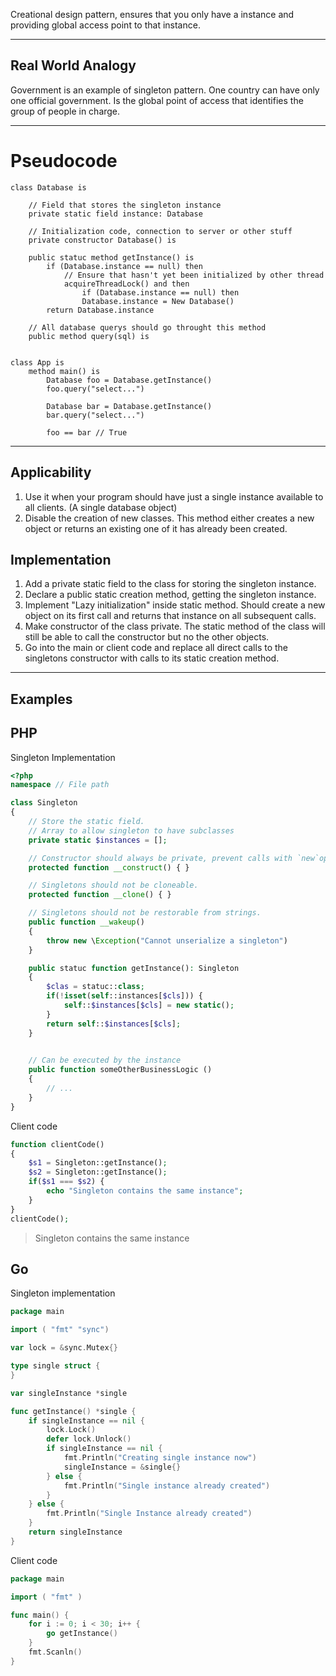 Creational design pattern, ensures that you only have a instance and providing global access point to that instance.

---
## Real World Analogy
Government is an example of singleton pattern. One country can have only one official government. Is the global point of access that identifies the group of people in charge.

---
# Pseudocode
```pseudocode
class Database is 

	// Field that stores the singleton instance
	private static field instance: Database

	// Initialization code, connection to server or other stuff
	private constructor Database() is

	public statuc method getInstance() is
		if (Database.instance == null) then 
			// Ensure that hasn't yet been initialized by other thread
			acquireThreadLock() and then 
				if (Database.instance == null) then 
				Database.instance = New Database()
		return Database.instance

	// All database querys should go throught this method
	public method query(sql) is 
	
```

```pseudocode
class App is 
	method main() is 
		Database foo = Database.getInstance()
		foo.query("select...")

		Database bar = Database.getInstance()
		bar.query("select...")

		foo == bar // True
```

---
## Applicability
1. Use it when your program should have just a single instance available to all clients. (A single database object)
2. Disable the creation of new classes. This method either creates a new object or returns an existing one of it has already been created.
## Implementation
1. Add a private static field to the class for storing the singleton instance.
2. Declare a public static creation method, getting the singleton instance.
3. Implement "Lazy initialization" inside static method. Should create a new object on its first call and returns that instance on all subsequent calls.
4. Make constructor of the class private. The static method of the class will still be able to call the constructor but no the other objects.
5. Go into the main or client code and replace all direct calls to the singletons constructor with calls to its static creation method.

---
## Examples
## PHP
Singleton Implementation
```php
<?php
namespace // File path

class Singleton
{
	// Store the static field. 
	// Array to allow singleton to have subclasses
	private static $instances = [];

	// Constructor should always be private, prevent calls with `new`operator.
	protected function __construct() { }

	// Singletons should not be cloneable.
	protected function __clone() { }

	// Singletons should not be restorable from strings.
	public function __wakeup()
	{
		throw new \Exception("Cannot unserialize a singleton")
	}

	public statuc function getInstance(): Singleton
	{
		$clas = statuc::class;
		if(!isset(self::instances[$cls])) {
			self::$instances[$cls] = new static();
		}
		return self::$instances[$cls];
	}

	
	// Can be executed by the instance
	public function someOtherBusinessLogic () 
	{
		// ...
	}
}
```
Client code
```php
function clientCode()
{
	$s1 = Singleton::getInstance();
	$s2 = Singleton::getInstance();
	if($s1 === $s2) {
		echo "Singleton contains the same instance";
	} 
}
clientCode();
```
> Singleton contains the same instance
## Go
Singleton implementation
```go 
package main 

import ( "fmt" "sync")

var lock = &sync.Mutex{}

type single struct {
}

var singleInstance *single

func getInstance() *single {
	if singleInstance == nil {
		lock.Lock()
		defer lock.Unlock()
		if singleInstance == nil {
			fmt.Println("Creating single instance now")
			singleInstance = &single{}
		} else {
			fmt.Println("Single instance already created")
		}
	} else {
		fmt.Println("Single Instance already created")
	}
	return singleInstance
}
```
Client code
```go
package main

import ( "fmt" )

func main() {
	for i := 0; i < 30; i++ {
		go getInstance()
	}
	fmt.Scanln()
}
```